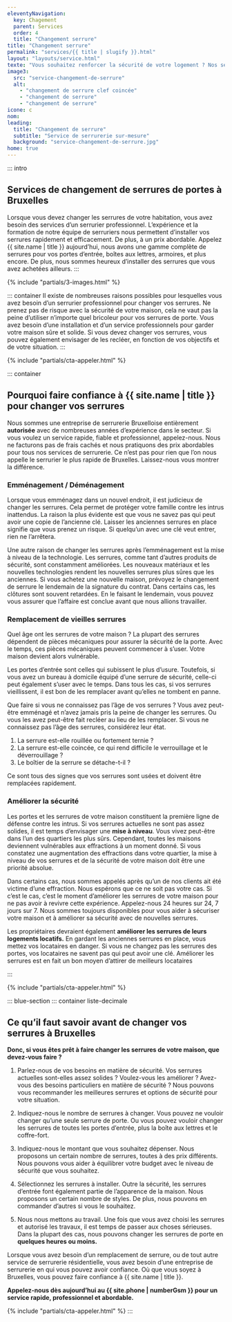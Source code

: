 ```yaml
---
eleventyNavigation:
  key: Chagement
  parent: Services
  order: 4
  title: "Changement serrure"
title: "Changement serrure"
permalink: "services/{{ title | slugify }}.html"
layout: "layouts/service.html"
texte: "Vous souhaitez renforcer la sécurité de votre logement ? Nos serruriers vous conseillent au mieux pour vous offrir des solutions adaptées à vos besoins."
image3:
  src: "service-changement-de-serrure"
  alt:
    - "changement de serrure clef coincée"
    - "changement de serrure"
    - "changement de serrure"
icone: c
nom:
leading:
  title: "Changement de serrure"
  subtitle: "Service de serrurerie sur-mesure"
  background: "service-changement-de-serrure.jpg"
home: true
---
```


::: intro

## Services de changement de serrures de portes à Bruxelles

Lorsque vous devez changer les serrures de votre habitation, vous avez besoin des services d’un serrurier professionnel. L’expérience et la formation de notre équipe de serruriers nous permettent d’installer vos serrures rapidement et efficacement. De plus, à un prix abordable.
Appelez {{ site.name | title }} aujourd’hui, nous avons une gamme complète de serrures pour vos portes d’entrée, boîtes aux lettres, armoires, et plus encore. De plus, nous sommes heureux d’installer des serrures que vous avez achetées ailleurs.
:::

{% include "partials/3-images.html" %}

::: container
Il existe de nombreuses raisons possibles pour lesquelles vous avez besoin d’un serrurier professionnel pour changer vos serrures. Ne prenez pas de risque avec la sécurité de votre maison, cela ne vaut pas la peine d’utiliser n’importe quel bricoleur pour vos serrures de porte. Vous avez besoin d’une installation et d’un service professionnels pour garder votre maison sûre et solide. Si vous devez changer vos serrures, vous pouvez également envisager de les recléer, en fonction de vos objectifs et de votre situation.
:::

{% include "partials/cta-appeler.html" %}

::: container

## Pourquoi faire confiance à {{ site.name | title }} pour changer vos serrures

Nous sommes une entreprise de serrurerie Bruxelloise entièrement **autorisée** avec de nombreuses années d’expérience dans le secteur. Si vous voulez un service rapide, fiable et professionnel, appelez-nous. Nous ne facturons pas de frais cachés et nous pratiquons des prix abordables pour tous nos services de serrurerie.
Ce n’est pas pour rien que l’on nous appelle le serrurier le plus rapide de Bruxelles. Laissez-nous vous montrer la différence.

### Emménagement / Déménagement

Lorsque vous emménagez dans un nouvel endroit, il est judicieux de changer les serrures. Cela permet de protéger votre famille contre les intrus inattendus.
La raison la plus évidente est que vous ne savez pas qui peut avoir une copie de l’ancienne clé. Laisser les anciennes serrures en place signifie que vous prenez un risque. Si quelqu’un avec une clé veut entrer, rien ne l’arrêtera.

Une autre raison de changer les serrures après l’emménagement est la mise à niveau de la technologie. Les serrures, comme tant d’autres produits de sécurité, sont constamment améliorées. Les nouveaux matériaux et les nouvelles technologies rendent les nouvelles serrures plus sûres que les anciennes.
Si vous achetez une nouvelle maison, prévoyez le changement de serrure le lendemain de la signature du contrat. Dans certains cas, les clôtures sont souvent retardées. En le faisant le lendemain, vous pouvez vous assurer que l’affaire est conclue avant que nous allions travailler.

### Remplacement de vieilles serrures

Quel âge ont les serrures de votre maison ? La plupart des serrures dépendent de pièces mécaniques pour assurer la sécurité de la porte. Avec le temps, ces pièces mécaniques peuvent commencer à s’user. Votre maison devient alors vulnérable.

Les portes d’entrée sont celles qui subissent le plus d’usure. Toutefois, si vous avez un bureau à domicile équipé d’une serrure de sécurité, celle-ci peut également s’user avec le temps. Dans tous les cas, si vos serrures vieillissent, il est bon de les remplacer avant qu’elles ne tombent en panne.

Que faire si vous ne connaissez pas l’âge de vos serrures ? Vous avez peut-être emménagé et n’avez jamais pris la peine de changer les serrures. Ou vous les avez peut-être fait recléer au lieu de les remplacer. Si vous ne connaissez pas l’âge des serrures, considérez leur état.

1. La serrure est-elle rouillée ou fortement ternie ?
2. La serrure est-elle coincée, ce qui rend difficile le verrouillage et le déverrouillage ?
3. Le boîtier de la serrure se détache-t-il ?

Ce sont tous des signes que vos serrures sont usées et doivent être remplacées rapidement.

### Améliorer la sécurité

Les portes et les serrures de votre maison constituent la première ligne de défense contre les intrus. Si vos serrures actuelles ne sont pas assez solides, il est temps d’envisager une **mise à niveau**.
Vous vivez peut-être dans l’un des quartiers les plus sûrs. Cependant, toutes les maisons deviennent vulnérables aux effractions à un moment donné. Si vous constatez une augmentation des effractions dans votre quartier, la mise à niveau de vos serrures et de la sécurité de votre maison doit être une priorité absolue.

Dans certains cas, nous sommes appelés après qu’un de nos clients ait été victime d’une effraction. Nous espérons que ce ne soit pas votre cas. Si c’est le cas, c’est le moment d’améliorer les serrures de votre maison pour ne pas avoir à revivre cette expérience. Appelez-nous 24 heures sur 24, 7 jours sur 7. Nous sommes toujours disponibles pour vous aider à sécuriser votre maison et à améliorer sa sécurité avec de nouvelles serrures.

Les propriétaires devraient également **améliorer les serrures de leurs logements locatifs.** En gardant les anciennes serrures en place, vous mettez vos locataires en danger. Si vous ne changez pas les serrures des portes, vos locataires ne savent pas qui peut avoir une clé. Améliorer les serrures est en fait un bon moyen d’attirer de meilleurs locataires

:::

{% include "partials/cta-appeler.html" %}

::: blue-section
::: container liste-decimale

## Ce qu’il faut savoir avant de changer vos serrures à Bruxelles

**Donc, si vous êtes prêt à faire changer les serrures de votre maison, que devez-vous faire ?**

1. Parlez-nous de vos besoins en matière de sécurité. Vos serrures actuelles sont-elles assez solides ? Voulez-vous les améliorer ? Avez-vous des besoins particuliers en matière de sécurité ? Nous pouvons vous recommander les meilleures serrures et options de sécurité pour votre situation.

2. Indiquez-nous le nombre de serrures à changer. Vous pouvez ne vouloir changer qu’une seule serrure de porte. Ou vous pouvez vouloir changer les serrures de toutes les portes d’entrée, plus la boîte aux lettres et le coffre-fort.

3. Indiquez-nous le montant que vous souhaitez dépenser. Nous proposons un certain nombre de serrures, toutes à des prix différents. Nous pouvons vous aider à équilibrer votre budget avec le niveau de sécurité que vous souhaitez.

4. Sélectionnez les serrures à installer. Outre la sécurité, les serrures d’entrée font également partie de l’apparence de la maison. Nous proposons un certain nombre de styles. De plus, nous pouvons en commander d’autres si vous le souhaitez.

5. Nous nous mettons au travail. Une fois que vous avez choisi les serrures et autorisé les travaux, il est temps de passer aux choses sérieuses. Dans la plupart des cas, nous pouvons changer les serrures de porte en **quelques heures ou moins.**

Lorsque vous avez besoin d’un remplacement de serrure, ou de tout autre service de serrurerie résidentielle, vous avez besoin d’une entreprise de serrurerie en qui vous pouvez avoir confiance. Où que vous soyez à Bruxelles, vous pouvez faire confiance à {{ site.name | title }}.

**Appelez-nous dès aujourd’hui au {{ site.phone | numberGsm }} pour un service rapide, professionnel et abordable.**

{% include "partials/cta-appeler.html" %}
:::
